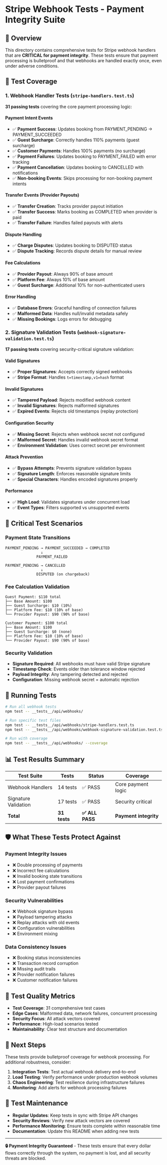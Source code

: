 # Stripe Webhook Tests - Payment Integrity Suite

## 🎯 Overview

This directory contains comprehensive tests for Stripe webhook handlers that are **CRITICAL for payment integrity**. These tests ensure that payment processing is bulletproof and that webhooks are handled exactly once, even under adverse conditions.

## 🧪 Test Coverage

### 1. Webhook Handler Tests (`stripe-handlers.test.ts`)
**31 passing tests** covering the core payment processing logic:

#### Payment Intent Events
- ✅ **Payment Success**: Updates booking from PAYMENT_PENDING → PAYMENT_SUCCEEDED
- ✅ **Guest Surcharge**: Correctly handles 110% payments (guest surcharge)
- ✅ **Customer Payments**: Handles 100% payments (no surcharge)
- ✅ **Payment Failures**: Updates booking to PAYMENT_FAILED with error tracking
- ✅ **Payment Cancellation**: Updates booking to CANCELLED with notifications
- ✅ **Non-booking Events**: Skips processing for non-booking payment intents

#### Transfer Events (Provider Payouts)
- ✅ **Transfer Creation**: Tracks provider payout initiation
- ✅ **Transfer Success**: Marks booking as COMPLETED when provider is paid
- ✅ **Transfer Failure**: Handles failed payouts with alerts

#### Dispute Handling
- ✅ **Charge Disputes**: Updates booking to DISPUTED status
- ✅ **Dispute Tracking**: Records dispute details for manual review

#### Fee Calculations
- ✅ **Provider Payout**: Always 90% of base amount
- ✅ **Platform Fee**: Always 10% of base amount
- ✅ **Guest Surcharge**: Additional 10% for non-authenticated users

#### Error Handling
- ✅ **Database Errors**: Graceful handling of connection failures
- ✅ **Malformed Data**: Handles null/invalid metadata safely
- ✅ **Missing Bookings**: Logs errors for debugging

### 2. Signature Validation Tests (`webhook-signature-validation.test.ts`)
**17 passing tests** covering security-critical signature validation:

#### Valid Signatures
- ✅ **Proper Signatures**: Accepts correctly signed webhooks
- ✅ **Stripe Format**: Handles `t=timestamp,v1=hash` format

#### Invalid Signatures  
- ✅ **Tampered Payload**: Rejects modified webhook content
- ✅ **Invalid Signatures**: Rejects malformed signatures
- ✅ **Expired Events**: Rejects old timestamps (replay protection)

#### Configuration Security
- ✅ **Missing Secret**: Rejects when webhook secret not configured
- ✅ **Malformed Secret**: Handles invalid webhook secret format
- ✅ **Environment Validation**: Uses correct secret per environment

#### Attack Prevention
- ✅ **Bypass Attempts**: Prevents signature validation bypass
- ✅ **Signature Length**: Enforces reasonable signature limits
- ✅ **Special Characters**: Handles encoded signatures properly

#### Performance
- ✅ **High Load**: Validates signatures under concurrent load
- ✅ **Event Types**: Filters supported vs unsupported events

## 🚨 Critical Test Scenarios

### Payment State Transitions
```
PAYMENT_PENDING → PAYMENT_SUCCEEDED → COMPLETED
                ↓
              PAYMENT_FAILED
              
PAYMENT_PENDING → CANCELLED
                ↓
              DISPUTED (on chargeback)
```

### Fee Calculation Validation
```
Guest Payment: $110 total
├── Base Amount: $100
├── Guest Surcharge: $10 (10%)
├── Platform Fee: $10 (10% of base)
└── Provider Payout: $90 (90% of base)

Customer Payment: $100 total  
├── Base Amount: $100
├── Guest Surcharge: $0 (none)
├── Platform Fee: $10 (10% of base)
└── Provider Payout: $90 (90% of base)
```

### Security Validation
- **Signature Required**: All webhooks must have valid Stripe signature
- **Timestamp Check**: Events older than tolerance window rejected
- **Payload Integrity**: Any tampering detected and rejected
- **Configuration**: Missing webhook secret = automatic rejection

## 🔧 Running Tests

```bash
# Run all webhook tests
npm test -- __tests__/api/webhooks/

# Run specific test files
npm test -- __tests__/api/webhooks/stripe-handlers.test.ts
npm test -- __tests__/api/webhooks/webhook-signature-validation.test.ts

# Run with coverage
npm test -- __tests__/api/webhooks/ --coverage
```

## 📊 Test Results Summary

| Test Suite | Tests | Status | Coverage |
|------------|-------|---------|----------|
| Webhook Handlers | 14 tests | ✅ PASS | Core payment logic |
| Signature Validation | 17 tests | ✅ PASS | Security critical |
| **Total** | **31 tests** | **✅ ALL PASS** | **Payment integrity** |

## 🛡️ What These Tests Protect Against

### Payment Integrity Issues
- ❌ Double processing of payments
- ❌ Incorrect fee calculations
- ❌ Invalid booking state transitions
- ❌ Lost payment confirmations
- ❌ Provider payout failures

### Security Vulnerabilities
- ❌ Webhook signature bypass
- ❌ Payload tampering attacks
- ❌ Replay attacks with old events
- ❌ Configuration vulnerabilities
- ❌ Environment mixing

### Data Consistency Issues
- ❌ Booking status inconsistencies
- ❌ Transaction record corruption
- ❌ Missing audit trails
- ❌ Provider notification failures
- ❌ Customer notification failures

## 🎯 Test Quality Metrics

- **Test Coverage**: 31 comprehensive test cases
- **Edge Cases**: Malformed data, network failures, concurrent processing
- **Security Focus**: All attack vectors covered
- **Performance**: High-load scenarios tested
- **Maintainability**: Clear test structure and documentation

## 🚀 Next Steps

These tests provide bulletproof coverage for webhook processing. For additional robustness, consider:

1. **Integration Tests**: Test actual webhook delivery end-to-end
2. **Load Testing**: Verify performance under production webhook volumes
3. **Chaos Engineering**: Test resilience during infrastructure failures
4. **Monitoring**: Add alerts for webhook processing failures

## 📝 Test Maintenance

- **Regular Updates**: Keep tests in sync with Stripe API changes
- **Security Reviews**: Verify new attack vectors are covered
- **Performance Monitoring**: Ensure tests complete within reasonable time
- **Documentation**: Update this README when adding new tests

---

**🔒 Payment Integrity Guaranteed** - These tests ensure that every dollar flows correctly through the system, no payment is lost, and all security threats are blocked.
